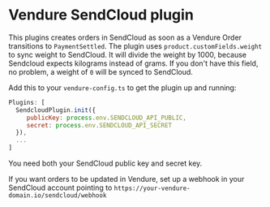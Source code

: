 # Vendure SendCloud plugin
This plugins creates orders in SendCloud as soon as a Vendure Order transitions to `PaymentSettled`. 
The plugin uses `product.customFields.weight` to sync weight to SendCloud. It will divide the weight by 1000, because Sendcloud expects kilograms instead of grams.
 If you don't have this field, no problem, a weight of `0` will be synced to SendCloud.

Add this to your `vendure-config.ts` to get the plugin up and running:
```js
Plugins: [
  SendcloudPlugin.init({
     publicKey: process.env.SENDCLOUD_API_PUBLIC,
     secret: process.env.SENDCLOUD_API_SECRET
  }),
  ...
]
```
You need both your SendCloud public key and secret key.

If you want orders to be updated in Vendure, set up a webhook in your SendCloud account pointing to `https://your-vendure-domain.io/sendcloud/webhook`
